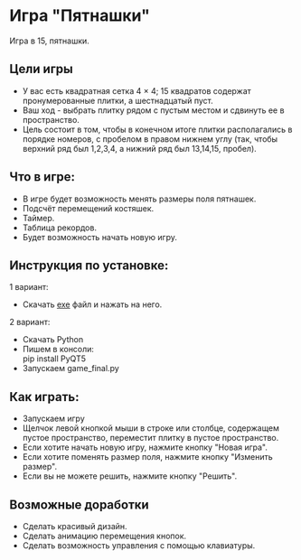 # Игра "Пятнашки"
Игра в 15, пятнашки. 
## Цели игры
+ У вас есть квадратная сетка 4 × 4; 15 квадратов содержат пронумерованные плитки, а шестнадцатый пуст. 
+ Ваш ход - выбрать плитку рядом с пустым местом и сдвинуть ее в пространство. 
+ Цель состоит в том, чтобы в конечном итоге плитки располагались в порядке номеров, с пробелом в правом нижнем углу 
(так, чтобы верхний ряд был 1,2,3,4, а нижний ряд был 13,14,15, пробел).
## Что в игре:
+ В игре будет возможность менять размеры поля пятнашек. 
+ Подсчёт перемещений костяшек.
+ Таймер.
+ Таблица рекордов.
+ Будет возможность начать новую игру.
## Инструкция по установке:
1 вариант:
+ Скачать [exe](https://google.com/) файл и нажать на него.

2 вариант:
+ Скачать Python
+ Пишем в консоли: <br>
pip install PyQT5 <br>
+ Запускаем game_final.py
## Как играть:
+ Запускаем игру
+ Щелчок левой кнопкой мыши в строке или столбце, содержащем пустое пространство, переместит плитку в пустое пространство.
+ Если хотите начать новую игру, нажмите кнопку "Новая игра".
+ Если хотите поменять размер  поля, нажмите кнопку "Изменить размер".
+ Если вы не можете решить, нажмите кнопку "Решить".
## Возможные доработки
+ Сделать красивый дизайн.
+ Сделать анимацию перемещения кнопок.
+ Сделать возможность управления с помощью клавиатуры.
